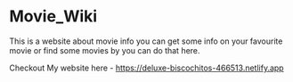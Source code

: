 # Movie_Wiki

This is a website about movie info you can get some info on your favourite movie or find some movies by you can do that here.

Checkout My website here - https://deluxe-biscochitos-466513.netlify.app

